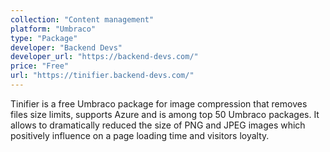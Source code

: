 ```yaml
---
collection: "Content management"
platform: "Umbraco"
type: "Package"
developer: "Backend Devs"
developer_url: "https://backend-devs.com/"
price: "Free"
url: "https://tinifier.backend-devs.com/"
---
```


Tinifier is a free Umbraco package for image compression that removes files size limits, supports Azure and is among top 50 Umbraco packages. It allows to dramatically reduced the size of PNG and JPEG images which positively influence on a page loading time and visitors loyalty.
